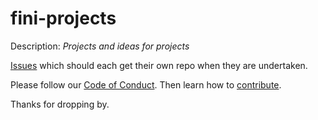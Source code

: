 # fini-projects

Description: _Projects and ideas for projects_

[Issues](https://github.com/fini-net/fini-projects/issues) which should
each get their own repo when they are undertaken.

Please follow our [Code of Conduct](CODE_OF_CONDUCT.md).
Then learn how to [contribute](CONTRIBUTING.md).

Thanks for dropping by.
